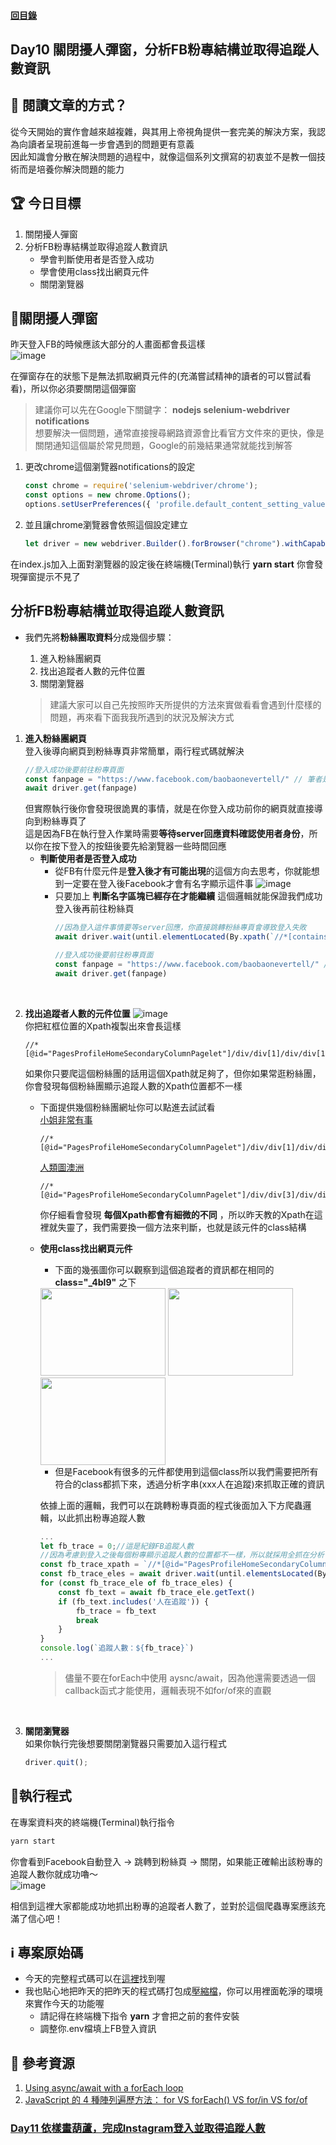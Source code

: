 #### [回目錄](../README.md)
## Day10 關閉擾人彈窗，分析FB粉專結構並取得追蹤人數資訊

🤔 閱讀文章的方式？
----
從今天開始的實作會越來越複雜，與其用上帝視角提供一套完美的解決方案，我認為向讀者呈現前進每一步會遇到的問題更有意義  
因此知識會分散在解決問題的過程中，就像這個系列文撰寫的初衷並不是教一個技術而是培養你解決問題的能力

🏆 今日目標
----
1. 關閉擾人彈窗
2. 分析FB粉專結構並取得追蹤人數資訊
    * 學會判斷使用者是否登入成功
    * 學會使用class找出網頁元件
    * 關閉瀏覽器

🚫關閉擾人彈窗
----
昨天登入FB的時候應該大部分的人畫面都會長這樣  
![image](./article_img/fb_notify.png)  

在彈窗存在的狀態下是無法抓取網頁元件的(充滿嘗試精神的讀者的可以嘗試看看)，所以你必須要關閉這個彈窗  
>建議你可以先在Google下關鍵字： **nodejs selenium-webdriver notifications**  
想要解決一個問題，通常直接搜尋網路資源會比看官方文件來的更快，像是關閉通知這個屬於常見問題，Google的前幾結果通常就能找到解答  

1. 更改chrome這個瀏覽器notifications的設定
    ```js
    const chrome = require('selenium-webdriver/chrome');
    const options = new chrome.Options();
    options.setUserPreferences({ 'profile.default_content_setting_values.notifications': 1 });//因為FB會有notifications干擾到爬蟲，所以要先把它關閉
    ```
2. 並且讓chrome瀏覽器會依照這個設定建立
    ```js
    let driver = new webdriver.Builder().forBrowser("chrome").withCapabilities(options).build();// 建立這個broswer的類型
    ```
在index.js加入上面對瀏覽器的設定後在終端機(Terminal)執行 **yarn start** 你會發現彈窗提示不見了

分析FB粉專結構並取得追蹤人數資訊
------------------------
* 我們先將**粉絲團取資料**分成幾個步驟：
    1. 進入粉絲團網頁
    2. 找出追蹤者人數的元件位置
    3. 關閉瀏覽器

    >建議大家可以自己先按照昨天所提供的方法來實做看看會遇到什麼樣的問題，再來看下面我我所遇到的狀況及解決方式  

1. **進入粉絲團網頁**  
    登入後導向網頁到粉絲專頁非常簡單，兩行程式碼就解決
    ```js
    //登入成功後要前往粉專頁面
    const fanpage = "https://www.facebook.com/baobaonevertell/" // 筆者是寶寶不說的狂熱愛好者
    await driver.get(fanpage)
    ```
    但實際執行後你會發現很詭異的事情，就是在你登入成功前你的網頁就直接導向到粉絲專頁了  
    這是因為FB在執行登入作業時需要**等待server回應資料確認使用者身份**，所以你在按下登入的按鈕後要先給瀏覽器一些時間回應  
    * **判斷使用者是否登入成功**  
        * 從FB有什麼元件是**登入後才有可能出現**的這個方向去思考，你就能想到一定要在登入後Facebook才會有名字顯示這件事 
        ![image](./article_img/fb_header.png)  
        * 只要加上 **判斷名字區塊已經存在才能繼續** 這個邏輯就能保證我們成功登入後再前往粉絲頁  
            ```js
            //因為登入這件事情要等server回應，你直接跳轉粉絲專頁會導致登入失敗
            await driver.wait(until.elementLocated(By.xpath(`//*[contains(@class,"_1vp5")]`)))//登入後才會有右上角的名字，我們以這個來判斷是否登入

            //登入成功後要前往粉專頁面
            const fanpage = "https://www.facebook.com/baobaonevertell/" // 筆者是寶寶不說的狂熱愛好者
            await driver.get(fanpage)
            ```
<br>

2. **找出追蹤者人數的元件位置**
    ![image](./article_img/baobao_fans.png)  
    你把紅框位置的Xpath複製出來會長這樣
    ```
    //*[@id="PagesProfileHomeSecondaryColumnPagelet"]/div/div[1]/div/div[1]/div[4]/div/div[2]/div
    ```
    如果你只要爬這個粉絲團的話用這個Xpath就足夠了，但你如果常逛粉絲團，你會發現每個粉絲團顯示追蹤人數的Xpath位置都不一樣  
    * 下面提供幾個粉絲團網址你可以點進去試試看  
        [小姐非常有事](https://www.facebook.com/missunexpected2015/)
        ```
        //*[@id="PagesProfileHomeSecondaryColumnPagelet"]/div/div[1]/div/div[2]/div[4]/div/div[2]/div
        ```
        [人類圖澳洲](https://www.facebook.com/HumanDesignAu/)
        ```
        //*[@id="PagesProfileHomeSecondaryColumnPagelet"]/div/div[3]/div/div[2]/div[4]/div/div[2]/div
        ```
        你仔細看會發現 **每個Xpath都會有細微的不同** ，所以昨天教的Xpath在這裡就失靈了，我們需要換一個方法來判斷，也就是該元件的class結構  
    * **使用class找出網頁元件**  
        * 下面的幾張圖你可以觀察到這個追蹤者的資訊都在相同的 **class="_4bl9"** 之下  
        <img src="./article_img/fb_trace_code1.png" width="200" height="140"/>
        <img src="./article_img/fb_trace_code2.png" width="200" height="140"/>
        <img src="./article_img/fb_trace_code3.png" width="200" height="140"/>

        * 但是Facebook有很多的元件都使用到這個class所以我們需要把所有符合的class都抓下來，透過分析字串(xxx人在追蹤)來抓取正確的資訊  

        依據上面的邏輯，我們可以在跳轉粉專頁面的程式後面加入下方爬蟲邏輯，以此抓出粉專追蹤人數
        ```js
        ...
        let fb_trace = 0;//這是紀錄FB追蹤人數
        //因為考慮到登入之後每個粉專顯示追蹤人數的位置都不一樣，所以就採用全抓在分析
        const fb_trace_xpath = `//*[@id="PagesProfileHomeSecondaryColumnPagelet"]//*[contains(@class,"_4bl9")]`
        const fb_trace_eles = await driver.wait(until.elementsLocated(By.xpath(fb_trace_xpath)), 5000)//我們採取5秒內如果抓不到該元件就跳出的條件
        for (const fb_trace_ele of fb_trace_eles) {
            const fb_text = await fb_trace_ele.getText()
            if (fb_text.includes('人在追蹤')) {
                fb_trace = fb_text
                break
            }
        }
        console.log(`追蹤人數：${fb_trace}`)
        ...
        ```
        >儘量不要在forEach中使用 aysnc/await，因為他還需要透過一個callback函式才能使用，邏輯表現不如for/of來的直觀
<br>

3. **關閉瀏覽器**  
    如果你執行完後想要關閉瀏覽器只需要加入這行程式  
    ```js
    driver.quit();
    ```
🚀執行程式
----
在專案資料夾的終端機(Terminal)執行指令
```sh
yarn start
```
你會看到Facebook自動登入 &rarr; 跳轉到粉絲頁 &rarr; 關閉，如果能正確輸出該粉專的追蹤人數你就成功嚕～  
![image](./article_img/terminal.png)

相信到這裡大家都能成功地抓出粉專的追蹤者人數了，並對於這個爬蟲專案應該充滿了信心吧！


ℹ️ 專案原始碼
----
* 今天的完整程式碼可以在[這裡](https://github.com/dean9703111/ithelp_30days/day10)找到喔
* 我也貼心地把昨天的把昨天的程式碼打包成[壓縮檔](https://github.com/dean9703111/ithelp_30days/sampleCode/day9_sample_code.zip)，你可以用裡面乾淨的環境來實作今天的功能喔
    * 請記得在終端機下指令 **yarn** 才會把之前的套件安裝
    * 調整你.env檔填上FB登入資訊
    
📖 參考資源
----
1. [Using async/await with a forEach loop](https://stackoverflow.com/questions/37576685/using-async-await-with-a-foreach-loop)
2. [JavaScript 的 4 種陣列遍歷方法： for VS forEach() VS for/in VS for/of](https://www.jishuwen.com/d/2M0c/zh-tw)
### [Day11 依樣畫葫蘆，完成Instagram登入並取得追蹤人數](/day11/README.md)